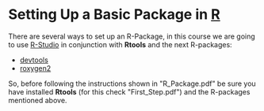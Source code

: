 # Setting Up a Basic Package in [R](https://cran.r-project.org/ "R")

There are several ways to set up an R-Package, in this course we are going to use [R-Studio](https://www.rstudio.com/ "R-Studio") in conjunction with **Rtools** and the next R-packages:
* [devtools](https://devtools.r-lib.org/ "devtools")
* [roxygen2](https://github.com/klutometis/roxygen "roxygen2")

So, before following the instructions shown in "R_Package.pdf" be sure you have installed **Rtools** (for this check "First_Step.pdf") and the R-packages mentioned above.
